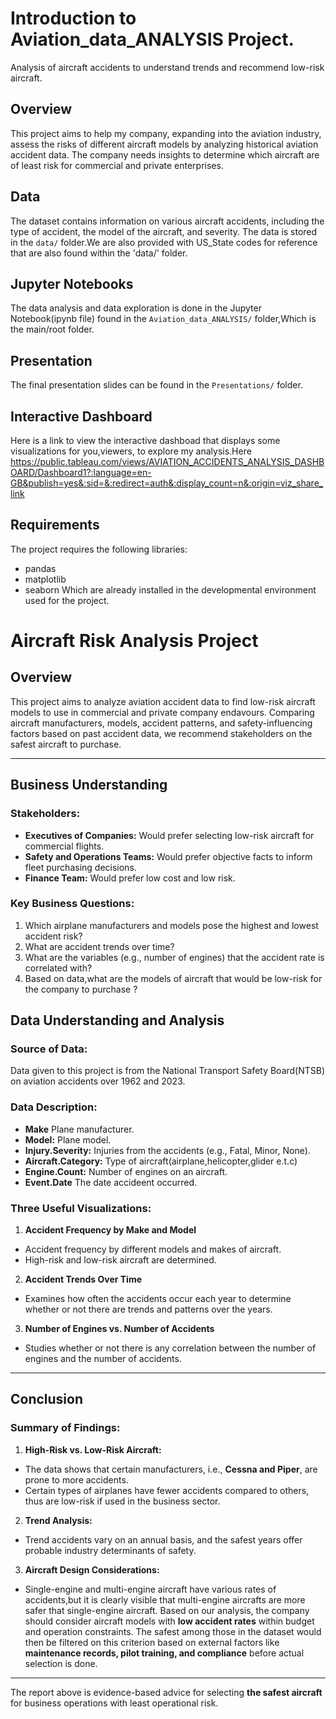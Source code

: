 # Introduction to Aviation_data_ANALYSIS Project.
 Analysis of aircraft accidents to understand trends and recommend low-risk aircraft.

## Overview
This project aims to help my company, expanding into the aviation industry, assess the risks of different aircraft models by analyzing historical aviation accident data. The company needs insights to determine which aircraft are of least risk for commercial and private enterprises.

## Data
The dataset contains information on various aircraft accidents, including the type of accident, the model of the aircraft, and severity. The data is stored in the `data/` folder.We are also provided with US_State codes for reference that are also found within the 'data/' folder.

## Jupyter Notebooks
The data analysis and data exploration is done in the Jupyter Notebook(ipynb file) found in the `Aviation_data_ANALYSIS/` folder,Which is the main/root folder.

## Presentation
The final presentation slides can be found in the `Presentations/` folder.

## Interactive Dashboard
Here is a link to view the interactive dashboad that displays some visualizations for you,viewers, to explore my analysis.Here https://public.tableau.com/views/AVIATION_ACCIDENTS_ANALYSIS_DASHBOARD/Dashboard1?:language=en-GB&publish=yes&:sid=&:redirect=auth&:display_count=n&:origin=viz_share_link

## Requirements
The project requires the following libraries:
- pandas
- matplotlib
- seaborn
Which are already installed in the developmental environment used for the project.

# Aircraft Risk Analysis Project

## Overview
This project aims to analyze aviation accident data to find low-risk aircraft models to use in commercial and private company endavours. Comparing aircraft manufacturers, models, accident patterns, and safety-influencing factors based on past accident data, we recommend stakeholders on the safest aircraft to purchase.

---
## Business Understanding
### Stakeholders:
- **Executives of Companies:** Would prefer selecting low-risk aircraft for commercial flights.
- **Safety and Operations Teams:** Would prefer objective facts to inform fleet purchasing decisions.
- **Finance Team:** Would prefer low cost and low risk.

### Key Business Questions:
1. Which airplane manufacturers and models pose the highest and lowest accident risk?
2. What are accident trends over time?
3. What are the variables (e.g., number of engines) that the accident rate is correlated with?
4. Based on data,what are the  models of aircraft that would be low-risk for the company to purchase ?

## Data Understanding and Analysis
### Source of Data:
Data given to this project is from the National Transport Safety Board(NTSB) on aviation accidents over 1962 and 2023.

### Data Description:
- **Make** Plane manufacturer.
- **Model:** Plane model.
- **Injury.Severity:** Injuries from the accidents (e.g., Fatal, Minor, None).
- **Aircraft.Category:** Type of aircraft(airplane,helicopter,glider e.t.c)
- **Engine.Count:** Number of engines on an aircraft.
- **Event.Date** The date accideent occurred.

### Three Useful Visualizations:
1. **Accident Frequency by Make and Model**
- Accident frequency by different models and makes of aircraft.
- High-risk and low-risk aircraft are determined.

2. **Accident Trends Over Time**
- Examines how often the accidents occur each year to determine whether or not there are trends and patterns over the years.

3. **Number of Engines vs. Number of Accidents**
- Studies whether or not there is any correlation between the number of engines and the number of accidents.

---
## Conclusion
### Summary of Findings:
1. **High-Risk vs. Low-Risk Aircraft:**
- The data shows that certain manufacturers, i.e., **Cessna and Piper**, are prone to more accidents.
- Certain types of airplanes have fewer accidents compared to others, thus are low-risk if used in the business sector.

2. **Trend Analysis:**
- Trend accidents vary on an annual basis, and the safest years offer probable industry determinants of safety.

3. **Aircraft Design Considerations:**
- Single-engine and multi-engine aircraft have various rates of accidents,but it is clearly visible that multi-engine aircrafts are more safer that single-engine aircraft.
Based on our analysis, the company should consider aircraft models with **low accident rates** within budget and operation constraints. The safest among those in the dataset would then be filtered on this criterion based on external factors like **maintenance records, pilot training, and compliance** before actual selection is done.

--- 

The report above is evidence-based advice for selecting **the safest aircraft** for business operations with least operational risk.

